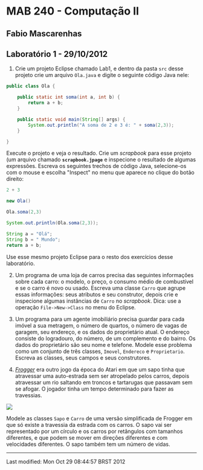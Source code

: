MAB 240 - Computação II
=======================

Fabio Mascarenhas
-----------------

Laboratório 1 - 29/10/2012
--------------------------

1. Crie um projeto Eclipse chamado Lab1, e dentro da pasta `src` desse
projeto crie um arquivo `Ola.java` e digite o seguinte código Java nele:

```java
public class Ola {

    public static int soma(int a, int b) {
        return a + b;
    }

    public static void main(String[] args) {
        System.out.println("A soma de 2 e 3 é: " + soma(2,3));
    }

}
```

Execute o projeto e veja o resultado. Crie um *scrapbook* para esse
projeto (um arquivo chamado **`scrapbook.jpage`** e inspecione o
resultado de algumas expressões. Escreva os seguintes trechos de código
Java, selecione-os com o mouse e escolha "Inspect" no menu que aparece
no clique do botão direito:

```java
2 + 3

new Ola()

Ola.soma(2,3)

System.out.println(Ola.soma(2,3));

String a = "Olá";
String b = " Mundo";
return a + b;
```

Use esse mesmo projeto Eclipse para o resto dos exercícios desse
laboratório.

2. Um programa de uma loja de carros precisa das seguintes informações
sobre cada carro: o modelo, o preço, o consumo médio de combustível e se
o carro é novo ou usado. Escreva uma classe `Carro` que agrupe essas
informações: seus atributos e seu construtor, depois crie e inspecione
algumas instâncias de `Carro` no *scrapbook*. Dica: use a operação
`File->New->Class` no menu do Eclipse.

3. Um programa para um agente imobiliário precisa guardar para cada
imóvel a sua metragem, o número de quartos, o número de vagas de
garagem, seu endereço, e os dados do proprietário atual. O endereço
consiste do logradouro, do número, de um complemento e do bairro. Os
dados do proprietário são seu nome e telefone. Modele esse problema como
um conjunto de três classes, `Imovel`, `Endereco` e `Proprietario`.
Escreva as classes, seus campos e seus construtores.

4. *[Frogger](http://www.jogos-viciantes.com/frogger/)* era outro jogo
da época do Atari em que um sapo tinha que atravessar uma auto-estrada
sem ser atropelado pelos carros, depois atravessar um rio saltando em
troncos e tartarugas que passavam sem se afogar. O jogador tinha um
tempo determinado para fazer as travessias.

![](http://www.atariage.com/2600/screenshots/s_Frogger_1.png)

Modele as classes `Sapo` e `Carro` de uma versão simplificada de Frogger
em que só existe a travessia da estrada com os carros. O sapo vai ser
representado por um círculo e os carros por retângulos com tamanhos
diferentes, e que podem se mover em direções diferentes e com
velocidades diferentes. O sapo também tem um número de vidas.

* * * * *

Last modified: Mon Oct 29 08:44:57 BRST 2012
